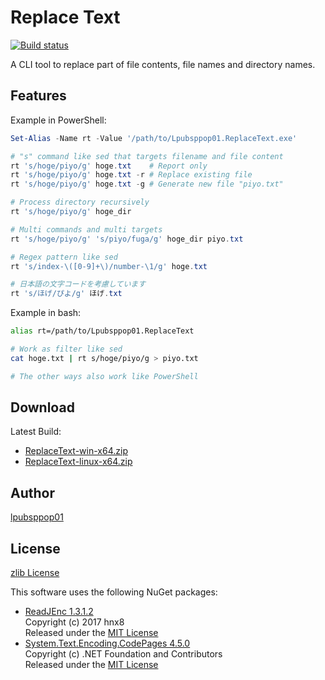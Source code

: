 # Replace Text

[![Build status](https://ci.appveyor.com/api/projects/status/9naynk0k7xlnl84q?svg=true)](https://ci.appveyor.com/project/lpubsppop01/replacetext)

A CLI tool to replace part of file contents, file names and directory names.

## Features

Example in PowerShell:
```powershell
Set-Alias -Name rt -Value '/path/to/Lpubsppop01.ReplaceText.exe'

# "s" command like sed that targets filename and file content
rt 's/hoge/piyo/g' hoge.txt    # Report only
rt 's/hoge/piyo/g' hoge.txt -r # Replace existing file
rt 's/hoge/piyo/g' hoge.txt -g # Generate new file "piyo.txt"

# Process directory recursively
rt 's/hoge/piyo/g' hoge_dir

# Multi commands and multi targets
rt 's/hoge/piyo/g' 's/piyo/fuga/g' hoge_dir piyo.txt

# Regex pattern like sed
rt 's/index-\([0-9]+\)/number-\1/g' hoge.txt

# 日本語の文字コードを考慮しています
rt 's/ほげ/ぴよ/g' ほげ.txt
```

Example in bash:
```bash
alias rt=/path/to/Lpubsppop01.ReplaceText

# Work as filter like sed
cat hoge.txt | rt s/hoge/piyo/g > piyo.txt

# The other ways also work like PowerShell
```

## Download

Latest Build:
- [ReplaceText-win-x64.zip](https://ci.appveyor.com/api/projects/lpubsppop01/replacetext/artifacts/ReplaceText-win-x64.zip)
- [ReplaceText-linux-x64.zip](https://ci.appveyor.com/api/projects/lpubsppop01/replacetext/artifacts/ReplaceText-linux-x64.zip)

## Author

[lpubsppop01](https://github.com/lpubsppop01)

## License

[zlib License](https://github.com/lpubsppop01/ReplaceText/raw/master/LICENSE.txt)

This software uses the following NuGet packages:
- [ReadJEnc 1.3.1.2](https://www.nuget.org/packages/ReadJEnc/)  
  Copyright (c) 2017 hnx8  
  Released under the [MIT License](https://github.com/hnx8/ReadJEnc/blob/master/LICENSE)
- [System.Text.Encoding.CodePages 4.5.0](https://www.nuget.org/packages/System.Text.Encoding.CodePages/)  
  Copyright (c) .NET Foundation and Contributors  
  Released under the [MIT License](https://github.com/dotnet/corefx/blob/master/LICENSE.TXT)
